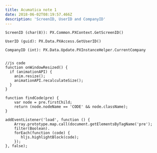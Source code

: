 ```yaml
---
title: Acumatica note 1
date: 2018-06-02T08:19:57.466Z
description: 'ScreenID, UserID and CompanyID'
---
```

```
ScreenID (char(8)): PX.Common.PXContext.GetScreenID()
```

```
UserID (guid): PX.Data.PXAccess.GetUserID()
```

```
CompanyID (int): PX.Data.Update.PXInstanceHelper.CurrentCompany
```
<pre><code class="code" id="code-js" data-clipboard-action="copy" data-clipboard-target="#code-js">
//js code
function onWindowResized() {
  if (animationAPI) {
    anim.resize();
    animationAPI.recalculateSize();
  }
}

function findCode(pre) {
    var node = pre.firstChild;
    return (node.nodeName == 'CODE' && node.className);
}
 
addEventListener('load', function () {
    Array.prototype.map.call(document.getElementsByTagName('pre');
    filter(Boolean).
    forEach(function (code) {
       hljs.highlightBlock(code);
    });
}, false);
        
</code></pre>